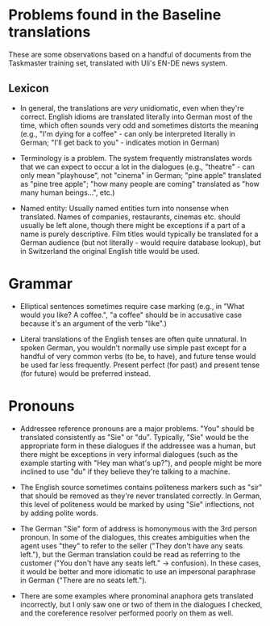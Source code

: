 # Problems found in the Baseline translations

These are some observations based on a handful of documents from the Taskmaster
training set, translated with Uli's EN-DE news system.

## Lexicon

- In general, the translations are _very_ unidiomatic, even when they're correct. English idioms
  are translated literally into German most of the time, which often sounds very odd and sometimes
  distorts the meaning (e.g., "I'm dying for a coffee" - can only be interpreted literally in German;
  "I'll get back to you" - indicates motion in German)
  
- Terminology is a problem. The system frequently mistranslates words that we can expect to occur
  a lot in the dialogues (e.g., "theatre" - can only mean "playhouse", not "cinema" in German;
  "pine apple" translated as "pine tree apple"; "how many people are coming" translated as "how
  many human beings...", etc.)

- Named entity: Usually named entities turn into nonsense when translated. Names of companies,
  restaurants, cinemas etc. should usually be left alone, though there might be exceptions if
  a part of a name is purely descriptive. Film titles would typically be
  translated for a German audience (but not literally - would require database lookup),
  but in Switzerland the original English title would be used.
  
# Grammar

- Elliptical sentences sometimes require case marking (e.g., in "What would you like? A coffee.",
  "a coffee" should be in accusative case because it's an argument of the verb "like".)

- Literal translations of the English tenses are often quite unnatural. In spoken German, you
  wouldn't normally use simple past except for a handful of very common verbs (to be, to have),
  and future tense would be used far less frequently. Present perfect (for past) and present
  tense (for future) would be preferred instead.

# Pronouns

- Addressee reference pronouns are a major problems. "You" should be translated consistently as "Sie"
  or "du". Typically, "Sie" would be the appropriate form in these dialogues if the addressee was
  a human, but there might be exceptions in very informal dialogues (such as the example starting
  with "Hey man what's up?"), and people might be more inclined to use "du" if they believe they're
  talking to a machine.

- The English source sometimes contains politeness markers such as "sir" that should be removed as
  they're never translated correctly. In German, this level of politeness would be marked by using
  "Sie" inflections, not by adding polite words.

- The German "Sie" form of address is homonymous with the 3rd person pronoun. In some of the dialogues,
  this creates ambiguities when the agent uses "they" to refer to the seller ("They don't
  have any seats left."), but the German translation could be read as referring to the customer
  ("You don't have any seats left." -> confusion). In these cases, it would be better and more
  idiomatic to use an impersonal paraphrase in German ("There are no seats left.").
  
- There are some examples where pronominal anaphora gets translated incorrectly, but I only saw
  one or two of them in the dialogues I checked, and the coreference resolver performed poorly
  on them as well.


